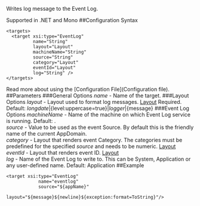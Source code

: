 Writes log message to the Event Log. 

Supported in .NET and Mono
##Configuration Syntax
```
<targets>
  <target xsi:type="EventLog"
          name="String"
          layout="Layout"
          machineName="String"
          source="String"
          category="Layout"
          eventId="Layout"
          log="String" />
</targets>
```
Read more about using the [Configuration File](Configuration file).
##Parameters
###General Options
_name_ - Name of the target.
###Layout Options
_layout_ - Layout used to format log messages. [Layout](Layouts) Required. Default: ${longdate}|${level:uppercase=true}|${logger}|${message}
###Event Log Options
_machineName_ - Name of the machine on which Event Log service is running. Default: .  
_source_ - Value to be used as the event Source. By default this is the friendly name of the current AppDomain.  
_category_ - Layout that renders event Category.  The categories must be predefined for the specified _source_ and needs to be numeric. [Layout](Layouts)  
_eventId_ - Layout that renders event ID. [Layout](Layouts)  
_log_ - Name of the Event Log to write to. This can be System, Application or any user-defined name. Default: Application
##Example
```
<target xsi:type="EventLog"
            name="eventlog"
            source="${appName}"
            layout="${message}${newline}${exception:format=ToString}"/>
```